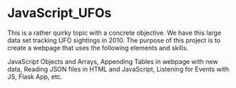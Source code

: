 # JavaScript_UFOs

This is a rather quirky topic with a concrete objective. We have this large data set tracking UFO sightings in 2010. 
The purpose of this project is to create a webpage that uses the following elements and skills. 

JavaScript Objects and Arrays,
Appending Tables in webpage with new data,
Reading JSON files in HTML and JavaScript,
Listening for Events with JS,
Flask App, 
etc. 

